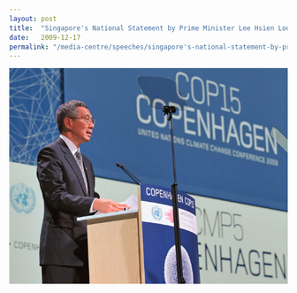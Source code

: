 ```yaml
---
layout: post
title:  "Singapore's National Statement by Prime Minister Lee Hsien Loong on at Copenhagen, 17 December 2009"
date:   2009-12-17
permalink: "/media-centre/speeches/singapore's-national-statement-by-prime-minister-lee-hsien-loong"
---
```


![speech](images/news_spch_20091217_pmcop-15.jpg)
